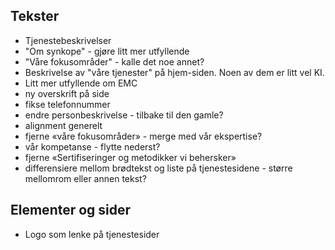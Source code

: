 ## Tekster
- Tjenestebeskrivelser
- "Om synkope" - gjøre litt mer utfyllende 
- "Våre fokusområder" - kalle det noe annet?
- Beskrivelse av "våre tjenester" på hjem-siden. Noen av dem er litt vel KI.
- Litt mer utfyllende om EMC
- ny overskrift på side
- fikse telefonnummer
- endre personbeskrivelse - tilbake til den gamle?
- alignment generelt
- fjerne «våre fokusområder» - merge med vår ekspertise?
- vår kompetanse - flytte nederst?
- fjerne «Sertifiseringer og metodikker vi behersker»
- differensiere mellom brødtekst og liste på tjenestesidene - større mellomrom eller annen tekst?
## Elementer og sider
- Logo som lenke på tjenestesider
  
